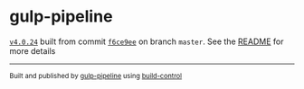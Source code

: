 # gulp-pipeline

[`v4.0.24`](../../releases/tag/v4.0.24) built from commit [`f6ce9ee`](../../commit/f6ce9eef334d52c9d54908431d8252ccd1a0ed4f) on branch `master`. See the [README](../..) for more details

---
<sup>Built and published by [gulp-pipeline](https://github.com/alienfast/gulp-pipeline) using [build-control](https://github.com/alienfast/build-control)</sup>
